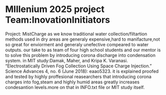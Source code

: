 # MIllenium 2025 project   Team:InovationInitiators
Project: MistCharge
as we know traditional water collection/filtartion methods used in dry areas are generaly expensive,hard to manifacture,not so great for enviorment and generaly unefective compeared to water outputs.
our take to as team of four high school students and our mentor is to solve this problem by introducing corona discharge into condensation system. in MIT study:Damak, Maher, and Kripa K. Varanasi. “Electrostatically Driven Fog Collection Using
Space Charge Injection.” Science Advances 4, no. 6 (June 2018): eaao5323. it is explained proofed and tested by highly proffesional reasearchers that introducing corona charges into fog,steam and highly humid areas greatly increases condesantion levels.more on that in INFO.txt file or MIT study itself.



